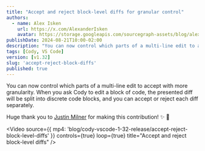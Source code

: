 ```yaml
---
title: "Accept and reject block-level diffs for granular control"
authors:
  - name: Alex Isken
    url: https://x.com/AlexanderIsken
    avatar: https://storage.googleapis.com/sourcegraph-assets/blog/alex_avatar.png
publishDate: 2024-08-21T10:00-02:00
description: "You can now control which parts of a multi-line edit to accept with more granularity. When you ask Cody to edit a block of code, the presented diff will be split into discrete code blocks, and you can accept or reject each diff separately."
tags: [Cody, VS Code]
version: [v1.32]
slug: 'accept-reject-block-diffs'
published: true
---
```


You can now control which parts of a multi-line edit to accept with more granularity. When you ask Cody to edit a block of code, the presented diff will be split into discrete code blocks, and you can accept or reject each diff separately.

Huge thank you to [Justin Milner](https://github.com/justinmilner1) for making this contribution! ✨ 🫶

<Video
  source={{
    mp4: 'blog/cody-vscode-1-32-release/accept-reject-block-level-diffs'
    }}
  controls={true}
  loop={true}
  title="Accept and reject block-level diffs"
/>
